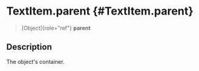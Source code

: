 TextItem.parent {#TextItem.parent}
===============

> [Object]{role="ref"} **parent**

Description
-----------

The object\'s container.
